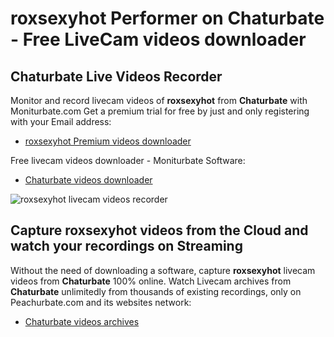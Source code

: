 # roxsexyhot Performer on Chaturbate - Free LiveCam videos downloader

## Chaturbate Live Videos Recorder

Monitor and record livecam videos of **roxsexyhot** from **Chaturbate** with Moniturbate.com
Get a premium trial for free by just and only registering with your Email address:
* [roxsexyhot Premium videos downloader](https://moniturbate.com/request-demo-licence-key.html)

Free livecam videos downloader - Moniturbate Software:
* [Chaturbate videos downloader](https://moniturbate.com/moniturbate-download-software.html)

![roxsexyhot livecam videos recorder](https://peachurnet.com/templates/moniturbate-software.png)


## Capture roxsexyhot videos from the Cloud and watch your recordings on Streaming

Without the need of downloading a software, capture **roxsexyhot** livecam videos from **Chaturbate** 100% online.
Watch Livecam archives from **Chaturbate** unlimitedly from thousands of existing recordings, only on Peachurbate.com and its websites network:
* [Chaturbate videos archives](https://peachurnet.com/)